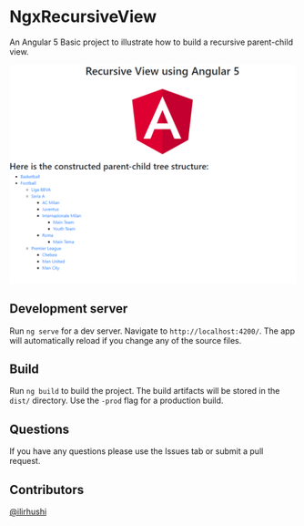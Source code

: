 # NgxRecursiveView

An Angular 5 Basic project to illustrate how to build a recursive parent-child view.

![logo](image.png "Logo")

## Development server

Run `ng serve` for a dev server. Navigate to `http://localhost:4200/`. The app will automatically reload if you change any of the source files.

## Build

Run `ng build` to build the project. The build artifacts will be stored in the `dist/` directory. Use the `-prod` flag for a production build.

## Questions
If you have any questions please use the Issues tab or submit a pull request. 

## Contributors
[@ilirhushi](http://ilirhushi.me)
